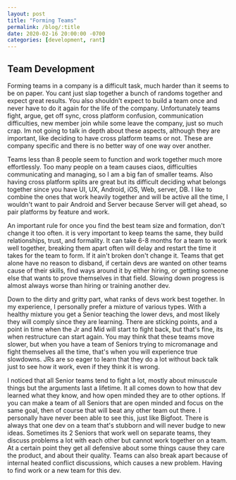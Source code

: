 ```yaml
---
layout: post
title: "Forming Teams"
permalink: /blog/:title
date: 2020-02-16 20:00:00 -0700
categories: [development, rant]
---
```

## Team Development
Forming teams in a company is a difficult task, much harder than it seems to be on paper. You cant just slap together a bunch of randoms together and expect great results. You also shouldn't expect to build a team once and never have to do it again for the life of the company. Unfortunately teams fight, argue, get off sync, cross platform confusion, communication difficulties, new member join while some leave the company, just so much crap. Im not going to talk in depth about these aspects, although they are important, like deciding to have cross platform teams or not. These are company specific and there is no better way of one way over another. 
<!--more-->

Teams less than 8 people seem to function and work together much more effortlessly. Too many people on a team causes ciaos, difficulties communicating and managing, so I am a big fan of smaller teams. Also having cross platform splits are great but its difficult deciding what belongs together since you have UI, UX, Android, iOS, Web, server, DB. I like to combine the ones that work heavily together and will be active all the time, I wouldn't want to pair Android and Server because Server will get ahead, so pair platforms by feature and work. 

An important rule for once you find the best team size and formation, don't change it too often. it is very important to keep teams the same, they build relationships, trust, and formality. It can take 6-8 months for a team to work well together, breaking them apart often will delay and restart the time it takes for the team to form. If it ain't broken don't change it. Teams that get alone have no reason to disband, if certain devs are wanted on other teams cause of their skills, find ways around it by either hiring, or getting someone else that wants to prove themselves in that field. Slowing down progress is almost always worse than hiring or training another dev.

Down to the dirty and gritty part, what ranks of devs work best together. In my experience, I personally prefer a mixture of various types. With a healthy mixture you get a Senior teaching the lower devs, and most likely they will comply since they are learning. There are sticking points, and a point in time when the Jr and Mid will start to fight back, but that's fine, its when restructure can start again. You may think that these teams move slower, but when you have a team of Seniors trying to micromanage and fight themselves all the time, that's when you will experience true slowdowns. JRs are so eager to learn that they do a lot without back talk just to see how it work, even if they think it is wrong. 

I noticed that all Senior teams tend to fight a lot, mostly about minuscule things but the arguments last a lifetime. It all comes down to how that dev learned what they know, and how open minded they are to other options. If you can make a team of all Seniors that are open minded and focus on the same goal, then of course that will beat any other team out there. I personally have never been able to see this, just like Bigfoot. There is always that one dev on a team that's stubborn and will never budge to new ideas. Sometimes its 2 Seniors that work well on separate teams, they discuss problems a lot with each other but cannot work together on a team. At a certain point they get all defensive about some things cause they care the product, and about their quality. Teams can also break apart because of internal heated conflict discussions, which causes a new problem. Having to find work or a new team for this dev.



